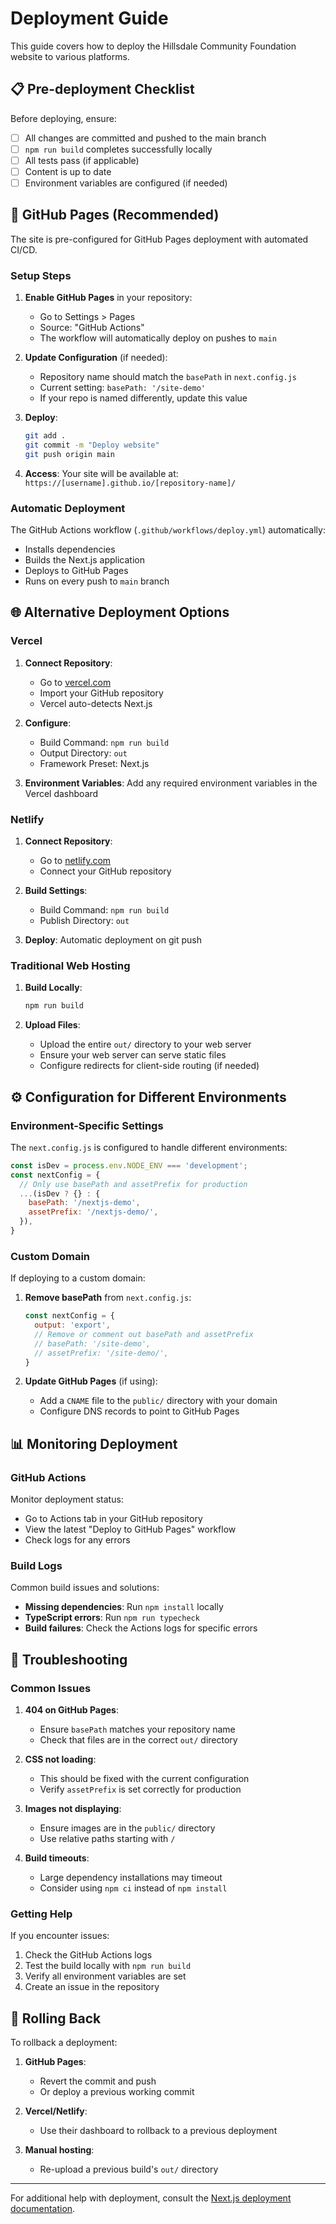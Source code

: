 # Deployment Guide

This guide covers how to deploy the Hillsdale Community Foundation website to various platforms.

## 📋 Pre-deployment Checklist

Before deploying, ensure:

- [ ] All changes are committed and pushed to the main branch
- [ ] `npm run build` completes successfully locally
- [ ] All tests pass (if applicable)
- [ ] Content is up to date
- [ ] Environment variables are configured (if needed)

## 🎯 GitHub Pages (Recommended)

The site is pre-configured for GitHub Pages deployment with automated CI/CD.

### Setup Steps

1. **Enable GitHub Pages** in your repository:
   - Go to Settings > Pages
   - Source: "GitHub Actions"
   - The workflow will automatically deploy on pushes to `main`

2. **Update Configuration** (if needed):
   - Repository name should match the `basePath` in `next.config.js`
   - Current setting: `basePath: '/site-demo'`
   - If your repo is named differently, update this value

3. **Deploy**:
   ```bash
   git add .
   git commit -m "Deploy website"
   git push origin main
   ```

4. **Access**: Your site will be available at:
   `https://[username].github.io/[repository-name]/`

### Automatic Deployment

The GitHub Actions workflow (`.github/workflows/deploy.yml`) automatically:
- Installs dependencies
- Builds the Next.js application
- Deploys to GitHub Pages
- Runs on every push to `main` branch

## 🌐 Alternative Deployment Options

### Vercel

1. **Connect Repository**:
   - Go to [vercel.com](https://vercel.com)
   - Import your GitHub repository
   - Vercel auto-detects Next.js

2. **Configure**:
   - Build Command: `npm run build`
   - Output Directory: `out`
   - Framework Preset: Next.js

3. **Environment Variables**: Add any required environment variables in the Vercel dashboard

### Netlify

1. **Connect Repository**:
   - Go to [netlify.com](https://netlify.com)
   - Connect your GitHub repository

2. **Build Settings**:
   - Build Command: `npm run build`
   - Publish Directory: `out`

3. **Deploy**: Automatic deployment on git push

### Traditional Web Hosting

1. **Build Locally**:
   ```bash
   npm run build
   ```

2. **Upload Files**:
   - Upload the entire `out/` directory to your web server
   - Ensure your web server can serve static files
   - Configure redirects for client-side routing (if needed)

## ⚙️ Configuration for Different Environments

### Environment-Specific Settings

The `next.config.js` is configured to handle different environments:

```javascript
const isDev = process.env.NODE_ENV === 'development';
const nextConfig = {
  // Only use basePath and assetPrefix for production
  ...(isDev ? {} : {
    basePath: '/nextjs-demo',
    assetPrefix: '/nextjs-demo/',
  }),
}
```

### Custom Domain

If deploying to a custom domain:

1. **Remove basePath** from `next.config.js`:
   ```javascript
   const nextConfig = {
     output: 'export',
     // Remove or comment out basePath and assetPrefix
     // basePath: '/site-demo',
     // assetPrefix: '/site-demo/',
   }
   ```

2. **Update GitHub Pages** (if using):
   - Add a `CNAME` file to the `public/` directory with your domain
   - Configure DNS records to point to GitHub Pages

## 📊 Monitoring Deployment

### GitHub Actions

Monitor deployment status:
- Go to Actions tab in your GitHub repository
- View the latest "Deploy to GitHub Pages" workflow
- Check logs for any errors

### Build Logs

Common build issues and solutions:

- **Missing dependencies**: Run `npm install` locally
- **TypeScript errors**: Run `npm run typecheck`
- **Build failures**: Check the Actions logs for specific errors

## 🔧 Troubleshooting

### Common Issues

1. **404 on GitHub Pages**:
   - Ensure `basePath` matches your repository name
   - Check that files are in the correct `out/` directory

2. **CSS not loading**:
   - This should be fixed with the current configuration
   - Verify `assetPrefix` is set correctly for production

3. **Images not displaying**:
   - Ensure images are in the `public/` directory
   - Use relative paths starting with `/`

4. **Build timeouts**:
   - Large dependency installations may timeout
   - Consider using `npm ci` instead of `npm install`

### Getting Help

If you encounter issues:
1. Check the GitHub Actions logs
2. Test the build locally with `npm run build`
3. Verify all environment variables are set
4. Create an issue in the repository

## 🔄 Rolling Back

To rollback a deployment:

1. **GitHub Pages**: 
   - Revert the commit and push
   - Or deploy a previous working commit

2. **Vercel/Netlify**:
   - Use their dashboard to rollback to a previous deployment

3. **Manual hosting**:
   - Re-upload a previous build's `out/` directory

---

For additional help with deployment, consult the [Next.js deployment documentation](https://nextjs.org/docs/deployment).
